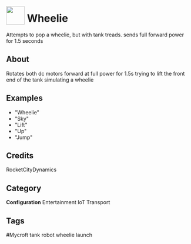 # <img src="https://raw.githack.com/FortAwesome/Font-Awesome/master/svgs/solid/robot.svg" card_color="#22A7F0" width="50" height="50" style="vertical-align:bottom"/> Wheelie
Attempts to pop a wheelie, but with tank treads. sends full forward power for 1.5 seconds

## About
Rotates both dc motors forward at full power for 1.5s trying to lift the front end of the tank simulating a wheelie

## Examples
* "Wheelie"
* "Sky"
* "Lift"
* "Up"
* "Jump"

## Credits
RocketCityDynamics

## Category
**Configuration**
Entertainment
IoT
Transport

## Tags
#Mycroft tank robot wheelie launch

